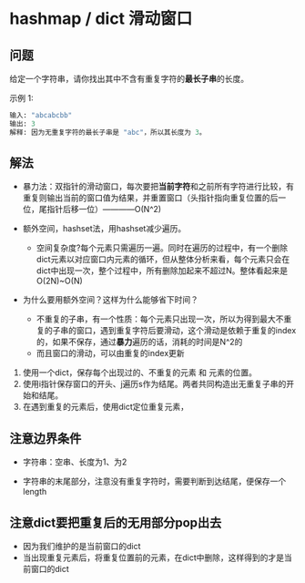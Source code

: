 # hashmap / dict 滑动窗口

## 问题

给定一个字符串，请你找出其中不含有重复字符的**最长子串**的长度。

示例 1:

```python
输入: "abcabcbb"
输出: 3
解释: 因为无重复字符的最长子串是 "abc"，所以其长度为 3。
```

## 解法

- 暴力法：双指针的滑动窗口，每次要把**当前字符**和之前所有字符进行比较，有重复则输出当前的窗口值为结果，并重置窗口（头指针指向重复位置的后一位，尾指针后移一位）————O(N^2)

- 额外空间，hashset法，用hashset减少遍历。
  - 空间复杂度?每个元素只需遍历一遍。同时在遍历的过程中，有一个删除dict元素以对应窗口内元素的循环，但从整体分析来看，每个元素只会在dict中出现一次，整个过程中，所有删除加起来不超过N。整体看起来是O(2N)~O(N)

- 为什么要用额外空间？这样为什么能够省下时间？
  - 不重复的子串，有一个性质：每个元素只出现一次，所以为得到最大不重复的子串的窗口，遇到重复字符后要滑动，这个滑动是依赖于重复的index的，如果不保存，通过**暴力**遍历的话，消耗的时间是N^2的
  - 而且窗口的滑动，可以由重复的index更新

1. 使用一个dict，保存每个出现过的、不重复的元素 和 元素的位置。
2. 使用i指针保存窗口的开头、j遍历s作为结尾。两者共同构造出无重复子串的开始和结尾。
3. 在遇到重复的元素后，使用dict定位重复元素，

## 注意边界条件

- 字符串：空串、长度为1、为2

- 字符串的末尾部分，注意没有重复字符时，需要判断到达结尾，便保存一个length

## 注意dict要把重复后的无用部分pop出去

- 因为我们维护的是当前窗口的dict
- 当出现重复元素后，将重复位置前的元素，在dict中删除，这样得到的才是当前窗口的dict
